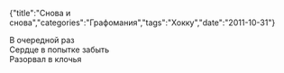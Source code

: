 {"title":"Снова и снова","categories":"Графомания","tags":"Хокку","date":"2011-10-31"}

В очередной раз  
Сердце в попытке забыть  
Разорвал в клочья
